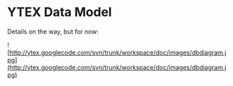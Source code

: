 # YTEX Data Model #
Details on the way, but for now:

![http://ytex.googlecode.com/svn/trunk/workspace/doc/images/dbdiagram.jpg](http://ytex.googlecode.com/svn/trunk/workspace/doc/images/dbdiagram.jpg)